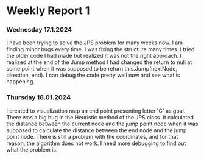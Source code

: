 # Weekly Report 1


### Wednesday 17.1.2024
I have been trying to solve the JPS problem for many weeks now. I am finding minor bugs every time. I was fixing the structure many times. I tried the older code I had made but realized it was not the right approach. I realized at the end of the Jump method I had changed the return to null at some point when it was supposed to be return this.Jump(nextNode, direction, end). I can debug the code pretty well now and see what is happening.

### Thursday 18.01.2024
I created to visualization map an end point presenting letter 'G' as goal. There was a big bug in the Heuristic method of the JPS class. It calculated the distance between the current node and the jump point node when it was supposed to calculate the distance between the end node and the jump point node. There is still a problem with the coordinates, and for that reason, the algorithm does not work. I need more debugging to find out what the problem is.
